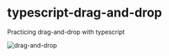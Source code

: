 ﻿# typescript-drag-and-drop
 Practicing drag-and-drop with typescript

 ![drag-and-drop](https://user-images.githubusercontent.com/48029545/203409980-501343af-a6a2-4c78-8956-025e093440f1.png)

